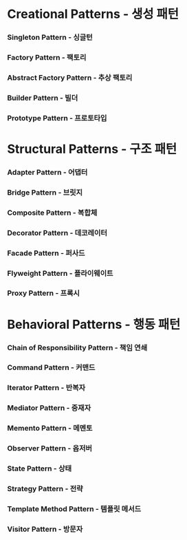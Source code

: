 # Creational Patterns - 생성 패턴

###   Singleton Pattern - 싱글턴
###   Factory Pattern - 팩토리
###   Abstract Factory Pattern - 추상 팩토리
###  Builder Pattern - 빌더
###  Prototype Pattern - 프로토타입


# Structural Patterns - 구조 패턴
### Adapter Pattern - 어댑터
### Bridge Pattern - 브릿지
### Composite Pattern - 복합체
### Decorator Pattern - 데코레이터
### Facade Pattern - 퍼사드
### Flyweight Pattern - 플라이웨이트
### Proxy Pattern - 프록시

# Behavioral Patterns - 행동 패턴

### Chain of Responsibility Pattern - 책임 연쇄
### Command Pattern - 커맨드
### Iterator Pattern - 반복자
### Mediator Pattern - 중재자
### Memento Pattern - 메멘토
### Observer Pattern - 옵저버
### State Pattern - 상태
### Strategy Pattern - 전략
### Template Method Pattern - 템플릿 메서드
### Visitor Pattern - 방문자
